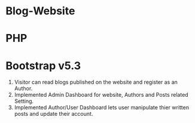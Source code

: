 # Blog-Website
# PHP
# Bootstrap v5.3
1.  Visitor can read blogs published on the website and register as an Author.
2.  Implemented Admin Dashboard for website, Authors and Posts related Setting.
3.  Implemented Author/User Dashboard lets user manipulate thier written posts and update their account.

